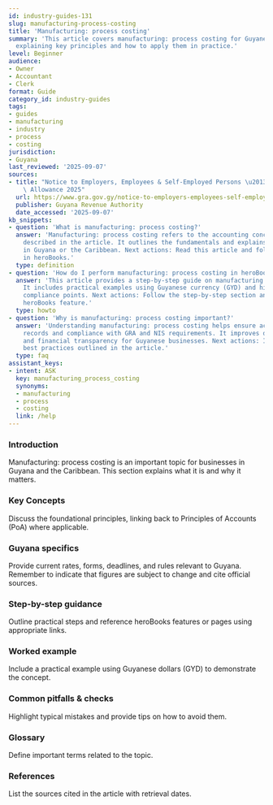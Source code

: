 ```yaml
---
id: industry-guides-131
slug: manufacturing-process-costing
title: 'Manufacturing: process costing'
summary: 'This article covers manufacturing: process costing for Guyanese businesses,
  explaining key principles and how to apply them in practice.'
level: Beginner
audience:
- Owner
- Accountant
- Clerk
format: Guide
category_id: industry-guides
tags:
- guides
- manufacturing
- industry
- process
- costing
jurisdiction:
- Guyana
last_reviewed: '2025-09-07'
sources:
- title: "Notice to Employers, Employees & Self-Employed Persons \u2013 Revised Personal\
    \ Allowance 2025"
  url: https://www.gra.gov.gy/notice-to-employers-employees-self-employed-persons-revised-personal-allowance-and-deductions-for-income-tax-2025-copy/
  publisher: Guyana Revenue Authority
  date_accessed: '2025-09-07'
kb_snippets:
- question: 'What is manufacturing: process costing?'
  answer: 'Manufacturing: process costing refers to the accounting concept or practice
    described in the article. It outlines the fundamentals and explains why it matters
    in Guyana or the Caribbean. Next actions: Read this article and follow the steps
    in heroBooks.'
  type: definition
- question: 'How do I perform manufacturing: process costing in heroBooks?'
  answer: 'This article provides a step-by-step guide on manufacturing: process costing.
    It includes practical examples using Guyanese currency (GYD) and highlights local
    compliance points. Next actions: Follow the step-by-step section and use the linked
    heroBooks feature.'
  type: howto
- question: 'Why is manufacturing: process costing important?'
  answer: 'Understanding manufacturing: process costing helps ensure accurate accounting
    records and compliance with GRA and NIS requirements. It improves decision-making
    and financial transparency for Guyanese businesses. Next actions: Implement the
    best practices outlined in the article.'
  type: faq
assistant_keys:
- intent: ASK
  key: manufacturing_process_costing
  synonyms:
  - manufacturing
  - process
  - costing
  link: /help
---
```


### Introduction
Manufacturing: process costing is an important topic for businesses in Guyana and the Caribbean. This section explains what it is and why it matters.

### Key Concepts
Discuss the foundational principles, linking back to Principles of Accounts (PoA) where applicable.

### Guyana specifics
Provide current rates, forms, deadlines, and rules relevant to Guyana. Remember to indicate that figures are subject to change and cite official sources.

### Step-by-step guidance
Outline practical steps and reference heroBooks features or pages using appropriate links.

### Worked example
Include a practical example using Guyanese dollars (GYD) to demonstrate the concept.

### Common pitfalls & checks
Highlight typical mistakes and provide tips on how to avoid them.

### Glossary
Define important terms related to the topic.

### References
List the sources cited in the article with retrieval dates.